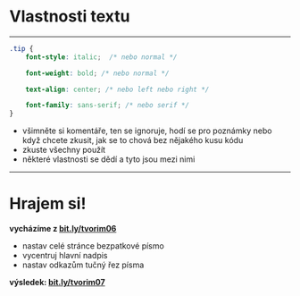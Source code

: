 <!-- .slide: data-state="c-slide-inter" -->

# Vlastnosti textu

---

```css
.tip { 
	font-style: italic;  /* nebo normal */

	font-weight: bold; /* nebo normal */

	text-align: center; /* nebo left nebo right */

	font-family: sans-serif; /* nebo serif */
}
```
<!-- .element: class="c-text-sm stretch" contenteditable="true" -->

>>>
* všimněte si komentáře, ten se ignoruje, hodí se pro poznámky nebo když chcete zkusit, jak se to chová bez nějakého kusu kódu
* zkuste všechny použít
* některé vlastnosti se dědí a tyto jsou mezi nimi

---

<!-- .slide: data-state="c-slide-task" -->

# Hrajem si!

**vycházíme z [bit.ly/tvorim06](http://bit.ly/tvorim06)**

* nastav celé stránce bezpatkové písmo
* vycentruj hlavní nadpis
* nastav odkazům tučný řez písma 

**výsledek: [bit.ly/tvorim07](http://bit.ly/tvorim07)** 
<!-- .element: class="c-text-xs" -->
